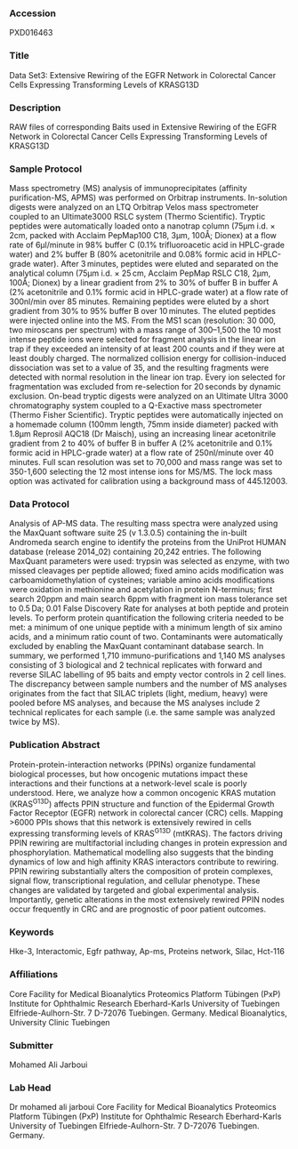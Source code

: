 ### Accession
PXD016463

### Title
Data Set3: Extensive Rewiring of the EGFR Network in Colorectal Cancer Cells Expressing Transforming Levels of KRASG13D

### Description
RAW files of corresponding Baits used in Extensive Rewiring of the EGFR Network in Colorectal Cancer Cells Expressing Transforming Levels of KRASG13D

### Sample Protocol
Mass spectrometry (MS) analysis of immunoprecipitates (affinity purification-MS, APMS) was performed on Orbitrap instruments. In-solution digests were analyzed on an LTQ Orbitrap Velos mass spectrometer coupled to an Ultimate3000 RSLC system (Thermo Scientific). Tryptic peptides were automatically loaded onto a nanotrap column (75μm i.d. × 2cm, packed with Acclaim PepMap100 C18, 3μm, 100Å; Dionex) at a flow rate of 6μl/minute in 98% buffer C (0.1% trifluoroacetic acid in HPLC-grade water) and 2% buffer B (80% acetonitrile and 0.08% formic acid in HPLC-grade water). After 3 minutes, peptides were eluted and separated on the analytical column (75μm i.d. × 25 cm, Acclaim PepMap RSLC C18, 2μm, 100Å; Dionex) by a linear gradient from 2% to 30% of buffer B in buffer A (2% acetonitrile and 0.1% formic acid in HPLC-grade water) at a flow rate of 300nl/min over 85 minutes. Remaining peptides were eluted by a short gradient from 30% to 95% buffer B over 10 minutes. The eluted peptides were injected online into the MS. From the MS1 scan (resolution: 30 000, two miroscans per spectrum) with a mass range of 300–1,500 the 10 most intense peptide ions were selected for fragment analysis in the linear ion trap if they exceeded an intensity of at least 200 counts and if they were at least doubly charged. The normalized collision energy for collision-induced dissociation was set to a value of 35, and the resulting fragments were detected with normal resolution in the linear ion trap. Every ion selected for fragmentation was excluded from re-selection for 20 seconds by dynamic exclusion. On-bead tryptic digests were analyzed on an Ultimate Ultra 3000 chromatography system coupled to a Q-Exactive mass spectrometer (Thermo Fisher Scientific). Tryptic peptides were automatically injected on a homemade column (100mm length, 75mm inside diameter) packed with 1.8μm Reprosil AQC18 (Dr Maisch), using an increasing linear acetonitrile gradient from 2 to 40% of buffer B in buffer A (2% acetonitrile and 0.1% formic acid in HPLC-grade water) at a flow rate of 250nl/minute over 40 minutes. Full scan resolution was set to 70,000 and mass range was set to 350-1,600 selecting the 12 most intense ions for MS/MS. The lock mass option was activated for calibration using a background mass of 445.12003.

### Data Protocol
Analysis of AP-MS data. The resulting mass spectra were analyzed using the MaxQuant software suite 25 (v 1.3.0.5) containing the in-built Andromeda search engine to identify the proteins from the UniProt HUMAN database (release 2014_02) containing 20,242 entries. The following MaxQuant parameters were used: trypsin was selected as enzyme, with two missed cleavages per peptide allowed; fixed amino acids modification was carboamidomethylation of cysteines; variable amino acids modifications were oxidation in methionine and acetylation in protein N-terminus; first search 20ppm and main search 6ppm with fragment ion mass tolerance set to 0.5 Da; 0.01 False Discovery Rate for analyses at both peptide and protein levels. To perform protein quantification the following criteria needed to be met: a minimum of one unique peptide with a minimum length of six amino acids, and a minimum ratio count of two. Contaminants were automatically excluded by enabling the MaxQuant contaminant database search. In summary, we performed 1,710 immuno-purifications and 1,140 MS analyses consisting of 3 biological and 2 technical replicates with forward and reverse SILAC labelling of 95 baits and empty vector controls in 2 cell lines. The discrepancy between sample numbers and the number of MS analyses originates from the fact that SILAC triplets (light, medium, heavy) were pooled before MS analyses, and because the MS analyses include 2 technical replicates for each sample (i.e. the same sample was analyzed twice by MS).

### Publication Abstract
Protein-protein-interaction networks (PPINs) organize fundamental biological processes, but how oncogenic mutations impact these interactions and their functions at a network-level scale is poorly understood. Here, we analyze how a common oncogenic KRAS mutation (KRAS<sup>G13D</sup>) affects PPIN structure and function of the Epidermal Growth Factor Receptor (EGFR) network in colorectal cancer (CRC) cells. Mapping &gt;6000 PPIs shows that this network is extensively rewired in cells expressing transforming levels of KRAS<sup>G13D</sup> (mtKRAS). The factors driving PPIN rewiring are multifactorial including changes in protein expression and phosphorylation. Mathematical modelling also suggests that the binding dynamics of low and high affinity KRAS interactors contribute to rewiring. PPIN rewiring substantially alters the composition of protein complexes, signal flow, transcriptional regulation, and cellular phenotype. These changes are validated by targeted and global experimental analysis. Importantly, genetic alterations in the most extensively rewired PPIN nodes occur frequently in CRC and are prognostic of poor patient outcomes.

### Keywords
Hke-3, Interactomic, Egfr pathway, Ap-ms, Proteins network, Silac, Hct-116

### Affiliations
Core Facility for Medical Bioanalytics Proteomics Platform Tübingen (PxP) Institute for Ophthalmic Research Eberhard-Karls University of Tuebingen Elfriede-Aulhorn-Str. 7 D-72076 Tuebingen. Germany.
Medical Bioanalytics, University Clinic Tuebingen

### Submitter
Mohamed Ali Jarboui

### Lab Head
Dr mohamed ali jarboui
Core Facility for Medical Bioanalytics Proteomics Platform Tübingen (PxP) Institute for Ophthalmic Research Eberhard-Karls University of Tuebingen Elfriede-Aulhorn-Str. 7 D-72076 Tuebingen. Germany.


